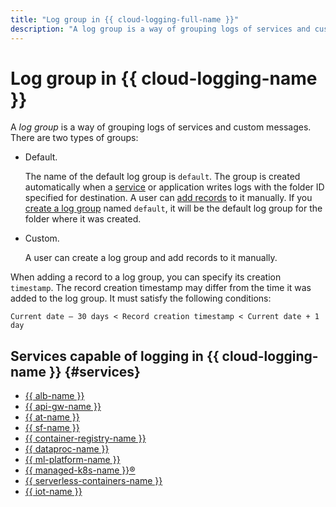 ```yaml
---
title: "Log group in {{ cloud-logging-full-name }}"
description: "A log group is a way of grouping logs of services and custom messages."
---
```


# Log group in {{ cloud-logging-name }}

A _log group_ is a way of grouping logs of services and custom messages. There are two types of groups:

* Default.

   The name of the default log group is `default`. The group is created automatically when a [service](#services) or application writes logs with the folder ID specified for destination. A user can [add records](../operations/write-logs.md) to it manually. If you [create a log group](../operations/create-group.md) named `default`, it will be the default log group for the folder where it was created.

* Custom.

   A user can create a log group and add records to it manually.

When adding a record to a log group, you can specify its creation `timestamp`. The record creation timestamp may differ from the time it was added to the log group. It must satisfy the following conditions:
```
Current date – 30 days < Record creation timestamp < Current date + 1 day
```

## Services capable of logging in {{ cloud-logging-name }} {#services}

* [{{ alb-name }}](../../application-load-balancer/)
* [{{ api-gw-name }}](../../api-gateway/)
* [{{ at-name }}](../../audit-trails/)
* [{{ sf-name }}](../../functions/)
* [{{ container-registry-name }}](../../container-registry/)
* [{{ dataproc-name }}](../../data-proc/)
* [{{ ml-platform-name }}](../../datasphere/)
* [{{ managed-k8s-name }}®](../../managed-kubernetes/)
* [{{ serverless-containers-name }}](../../serverless-containers/)
* [{{ iot-name }}](../../iot-core/)
